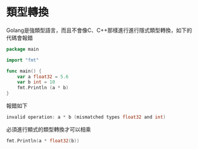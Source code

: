 # 類型轉換
Golang是強類型語言，而且不會像C、C++那樣進行進行隱式類型轉換，如下的代碼會報錯

```go  
package main

import "fmt"

func main() {
    var a float32 = 5.6
    var b int = 10
    fmt.Println (a * b)
}
```

報錯如下
```go  
invalid operation: a * b (mismatched types float32 and int)
```

必須進行顯式的類型轉換才可以相乘
```go  
fmt.Println(a * float32(b))
```

